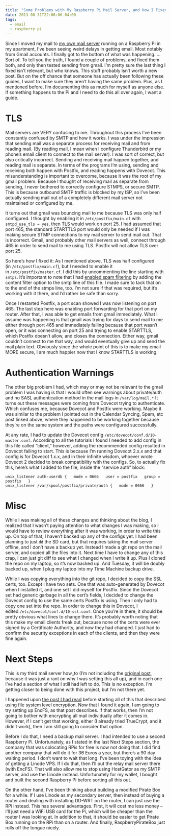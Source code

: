 ```yaml
---
title: "Some Problems with My Raspberry Pi Mail Server, and How I Fixed Them"
date: 2013-08-31T22:06:06-04:00
tags:
  - email
  - raspberry pi
---
```

Since I moved my mail to [my own mail server](https://charlesthomas.dev/blog/building-a-raspberry-pi-mail-server-how-2013-08-04/) running on a Raspberry Pi in my apartment, I’ve been seeing weird delays in getting email. Most notably from Gmail accounts. I finally got to the bottom of what was happening. …Sort of. To tell you the truth, I found a couple of problems, and fixed them both, and only then tested sending from gmail. I’m pretty sure the last thing I fixed isn’t relevant, but who knows. This stuff probably isn’t worth a new post. But on the off chance that someone has actually been following these guides, I want to make sure they aren’t having the same problem. Plus, as I mentioned before, I’m documenting this as much for myself as anyone else. If something happens to the Pi and I need to do this all over again, I want a guide.

# TLS

Mail servers are VERY confusing to me. Throughout this process I’ve been constantly confused by SMTP and how it works. I was under the impression that sending mail was a separate process for receiving mail and from reading mail. (By reading mail, I mean when I configure Thunderbird or my phone’s email client to connect to the mail server). I was sort of correct, but also critically incorrect. Sending and receiving mail happen together, and reading mail is separate. In terms of the programs I’m using, sending and receiving both happen with Postfix, and reading happens with Dovecot. This misunderstanding is important to overcome, because it was the root of my gmail problem. Because I thought of receiving mail as separate from sending, I never bothered to correctly configure STMPS, or secure SMTP. This is because outbound SMTP traffic is blocked by my ISP, so I’ve been actually sending mail out of a completely different mail server not maintained or configured by me.

It turns out that gmail was bouncing mail to me because TLS was only half configured. I thought by enabling it in `/etc/postfix/main.cf` with `smtpd_use_tls = yes`, then TLS would work on port 25. I had assumed that port 465, the standard STARTTLS port would only be needed if I was making secure STMP connections to my mail server to send mail out. That is incorrect. Gmail, and probably other mail servers as well, connect through 465 in order to send mail to me using TLS. Postfix will not allow TLS over port 25.

So here’s how I fixed it: As I mentioned above, TLS was half configured (in `/etc/postfix/main.cf`), but I needed to enable it in `/etc/postfix/master.cf`. I did this by uncommenting the line starting with `smtps`. It’s important to note that I had [enabled spam filtering](https://charlesthomas.dev/blog/more-raspberry-pi-calendar-syncing-spam-filtering-2013-08-24/) by adding the content filter option to the smtp line of this file. I made sure to tack that on to the end of the stmps line, too. I’m not sure if that was required, but it’s working with it there, and I’d rather be safe than sorry.

Once I restarted Postfix, a port scan showed I was now listening on port 465. The last step here was enabling port forwarding for that port on my router. After that, I was able to get emails from gmail immediately. What I assume was happening is that gmail was trying for days to send mail to me either through port 465 and immediately failing because that port wasn’t open, or it was connecting on port 25 and trying to enable STARTTLS, which Postfix doesn’t allow, and closes the connection. Either way, gmail couldn’t connect to me that way, and would eventually give up and send the mail plain text. Obviously since the whole point of this is to make my email MORE secure, I am much happier now that I know STARTTLS is working.

# Authentication Warnings

The other big problem I had, which may or may not be relevant to the gmail problem I was having is that I would often see warnings about private/auth and no SASL authentication method in the mail logs in `/var/log/mail.*` It turns out these messages were coming from Dovecot trying to authenticate. Which confuses me, because Dovecot and Postfix were working. Maybe it was similar to the problem I pointed out in the Calendar Syncing, Spam, etc post linked above, where they happened to be working together because they’re on the same system and the paths were configured successfully.

At any rate, I had to update the Dovecot config `/etc/dovecot/conf.d/10-master.conf`. According to all the tutorials I found I needed to add config in this file called “client,” however, adding the recommended config resulted in Dovecot failing to start. This is because I’m running Dovecot 2.x.x and that config is for Dovecot 1.x.x, and in their infinite wisdom, whoever wrote Dovecot 2 decided to break compatibility with the configs. So, to actually fix this, here’s what I added to the file, inside the “service auth” block:

```
unix_listener auth-userdb {   mode = 0666   user = postfix   group = postfix   }
unix_listener /var/spool/postfix/private/auth {   mode = 0666   }
```

# Misc

While I was making all of these changes and thinking about the blog, I realized that I wasn’t paying attention to what changes I was making, so I would have to review everything after it was working, in order to write this up. On top of that, I haven’t backed up any of the configs yet. I had been planning to just `dd` the SD card, but that requires taking the mail server offline, and I don’t have a backup yet. Instead I made a git repo on the mail server, and copied all the files into it. Next time I have to change any of this crap, I can just git diff to see what I changed when I write it up. Plus I cloned the repo on my laptop, so it’s now backed up. And Tuesday, it will be doubly backed up, when I plug my laptop into my Time Machine backup drive.

While I was copying everything into the git repo, I decided to copy the SSL certs, too. Except I have two sets. One that was auto-generated by Dovecot when I installed it, and one set I did myself for Postfix. Since the Dovecot set had generic garbage in all the cert’s fields, I decided to change the Dovecot config to use the same certs Postfix is using. Then I only had to copy one set into the repo. In order to change this in Dovecot, I edited `/etc/dovecot/conf.d/10-ssl.conf`. Once you’re in there, it should be pretty obvious what lines to change there. It’s probably worth noting that this make my email clients freak out, because none of the certs were ever signed by a Certificate Authority, and now they had changed. I just had to confirm the security exceptions in each of the clients, and then they were fine again.

# Next Steps

This is my third mail server how_to (I’m not including the [original post](https://charlesthomas.dev/blog/building-a-raspberry-pi-mail-server-why-2013-08-04/), because it was just a rant on why I was setting this all up), and in each one I’ve had a section of what I still had left to do. This is no exception. I’m getting closer to being done with this project, but I’m not there yet.

I happened upon [the post I had read](http://sealedabstract.com/code/nsa-proof-your-e-mail-in-2-hours/) before starting all of this that described using file system level encryption. Now that I found it again, I am going to try setting up EncFS, as that post describes. If that works, then I’m not going to bother with encrypting all mail individually after it comes in. However, if I can’t get that working, either (I already tried TrueCrypt, and it didn’t work), then I am still going to consider that option.

Before I do that, I need a backup mail server. I had intended to use a second Raspberry Pi. Unfortunately, as I stated in the last Next Steps section, the company that was colocating RPis for free is now not doing that. I did find another company that will do it for 36 Euros a year, but there’s a 90 day waiting period. I don’t want to wait that long. I’ve been toying with the idea of getting a Linode VPS. If I do that, then I’ll put the relay mail server there (with EncFS). That will also allow me to stop using HostGator as my SMTP server, and use the Linode instead. Unfortunately for my wallet, I bought and built the second Raspberry Pi before sorting all this out.

On the other hand, I’ve been thinking about building a modified Pirate Box for a while. If I use Linode as my secondary server, then instead of buying a router and dealing with installing DD-WRT on the router, I can just use the RPi instead. This has several advantages. First, it will cost me less money – I’ll just need a WiFi USB card for the Pi, which will be cheaper than the router I was looking at. In addition to that, it should be easier to get Pirate Box running on the RPi than on a router. And finally, RaspberryPirateBox just rolls off the tongue nicely.
